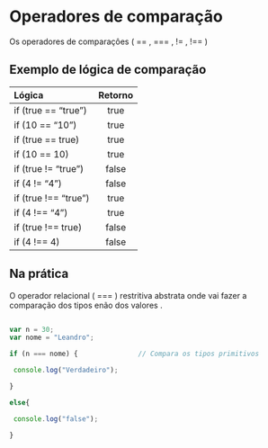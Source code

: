 
# Operadores de comparação

 Os operadores de comparaçôes ( == , === , != , !== )

## Exemplo de lógica de comparação 

| Lógica | Retorno |
| :--|:--:|
| if (true == “true”) | true|
| if (10 == “10”) | true|
| if (true == true)|  true|
| if (10 == 10) |  true|
| if (true != “true”) | false|
| if (4 != “4”) |  false|
| if (true !== “true”) | true|
| if (4 !== “4”) |  true|
| if (true !== true) | false|
| if (4 !== 4)  |false|

## Na prática 

<p> O operador relacional ( === ) restritiva abstrata onde vai fazer a comparação dos tipos enão dos valores . </p>

```javascript 

var n = 30;
var nome = "Leandro";

if (n === nome) {               // Compara os tipos primitivos 

 console.log("Verdadeiro");

}

else{

 console.log("false");

}

```
